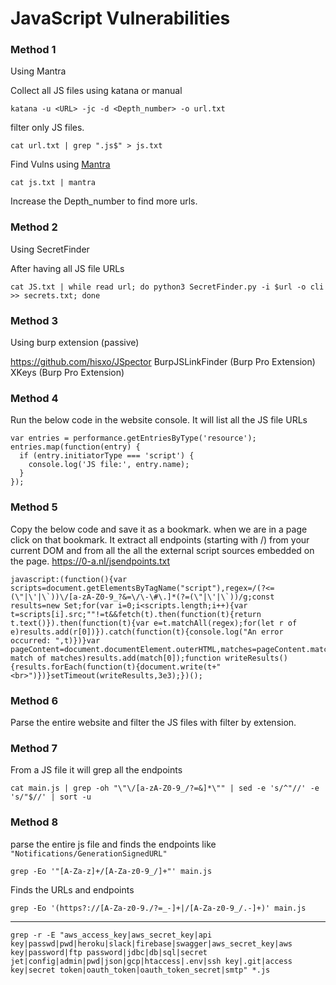 # JavaScript Vulnerabilities

### Method 1
Using Mantra

Collect all JS files using katana or manual 

```
katana -u <URL> -jc -d <Depth_number> -o url.txt
```

filter only JS files.
```
cat url.txt | grep ".js$" > js.txt
```

Find Vulns using [Mantra](https://github.com/MrEmpy/mantra) 

```
cat js.txt | mantra
```

Increase the Depth_number to find more urls.

### Method 2
Using SecretFinder

After having all JS file URLs

```
cat JS.txt | while read url; do python3 SecretFinder.py -i $url -o cli >> secrets.txt; done
```

### Method 3
Using burp extension (passive)

https://github.com/hisxo/JSpector
BurpJSLinkFinder (Burp Pro Extension)
XKeys (Burp Pro Extension)
### Method 4

Run the below code in the website console. It will list all the JS file URLs

```
var entries = performance.getEntriesByType('resource');
entries.map(function(entry) {
  if (entry.initiatorType === 'script') {
    console.log('JS file:', entry.name);
  }
});
```

### Method 5

Copy the below code and save it as a bookmark. when we are in a page click on that bookmark. It extract all endpoints (starting with /) from your current DOM and from all the all the external script sources embedded on the page.
https://0-a.nl/jsendpoints.txt

```
javascript:(function(){var scripts=document.getElementsByTagName("script"),regex=/(?<=(\"|\'|\`))\/[a-zA-Z0-9_?&=\/\-\#\.]*(?=(\"|\'|\`))/g;const results=new Set;for(var i=0;i<scripts.length;i++){var t=scripts[i].src;""!=t&&fetch(t).then(function(t){return t.text()}).then(function(t){var e=t.matchAll(regex);for(let r of e)results.add(r[0])}).catch(function(t){console.log("An error occurred: ",t)})}var pageContent=document.documentElement.outerHTML,matches=pageContent.matchAll(regex);for(const match of matches)results.add(match[0]);function writeResults(){results.forEach(function(t){document.write(t+"<br>")})}setTimeout(writeResults,3e3);})();
```


### Method 6

Parse the entire website and filter the JS files with filter by extension.

### Method 7

From a JS file it will grep all the endpoints 
```
cat main.js | grep -oh "\"\/[a-zA-Z0-9_/?=&]*\"" | sed -e 's/^"//' -e 's/"$//' | sort -u
```

### Method 8

parse the entire js file and finds the endpoints like `"Notifications/GenerationSignedURL"`

```
grep -Eo '"[A-Za-z]+/[A-Za-z0-9_/]+"' main.js
```

Finds the URLs and endpoints
```
grep -Eo '(https?://[A-Za-z0-9./?=_-]+|/[A-Za-z0-9_/.-]+)' main.js
```
---

```
grep -r -E "aws_access_key|aws_secret_key|api key|passwd|pwd|heroku|slack|firebase|swagger|aws_secret_key|aws key|password|ftp password|jdbc|db|sql|secret jet|config|admin|pwd|json|gcp|htaccess|.env|ssh key|.git|access key|secret token|oauth_token|oauth_token_secret|smtp" *.js
```
